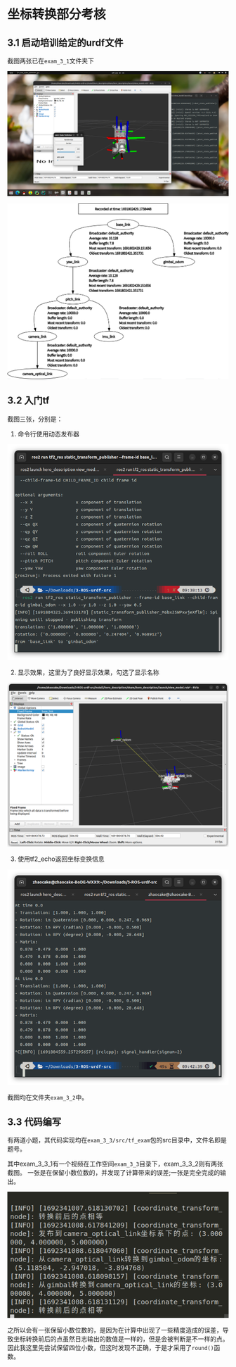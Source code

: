 # 坐标转换部分考核

## 3.1 启动培训给定的urdf文件

截图两张已在`exam_3_1`文件夹下

![](../_media/截图%202023-08-12%2009-04-12.png)

![](../_media//frames.png)

## 3.2 入门tf

截图三张，分别是：

1. 命令行使用动态发布器


![](../_media/静态发布器的使用.png)

2. 显示效果，这里为了良好显示效果，勾选了显示名称

![](../_media//变换结果.png)

3. 使用tf2_echo返回坐标变换信息

![](../_media//tf2——echo.png)

截图均在文件夹`exam_3_2`中。

## 3.3 代码编写

有两道小题，其代码实现均在`exam_3_3/src/tf_exam`包的src目录中，文件名即是题号。

其中exam_3_3_1有一个视频在工作空间`exam_3_3`目录下，exam_3_3_2则有两张截图。
一张是在保留小数位数的，并发现了计算带来的误差;一张是完全完成的输出。

![](../_media//exam_3_3_2_success.png)

之所以会有一张保留小数位数的，是因为在计算中出现了一些精度造成的误差，导致坐标转换前后的点虽然日志输出的数值是一样的，但是会被判断是不一样的点。因此我这里先尝试保留四位小数，但这时发现不正确，于是才采用了`round()`函数。


